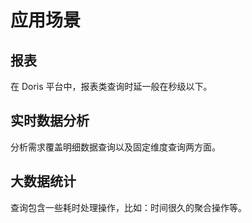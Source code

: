 # 应用场景

## 报表

在 Doris 平台中，报表类查询时延一般在秒级以下。

## 实时数据分析

分析需求覆盖明细数据查询以及固定维度查询两⽅⾯。

## 大数据统计

查询包含⼀些耗时处理操作，⽐如：时间很久的聚合操作等。